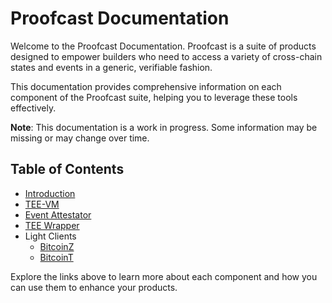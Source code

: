 # Proofcast Documentation

Welcome to the Proofcast Documentation. 
Proofcast is a suite of products designed to empower builders who need to access a variety of cross-chain states and events in a generic, verifiable fashion. 

This documentation provides comprehensive information on each component of the Proofcast suite, helping you to leverage these tools effectively.

**Note**: This documentation is a work in progress. Some information may be missing or may change over time.

## Table of Contents

- [Introduction](https://github.com/proofcastlabs/docs/blob/main/mdbook/src/Introduction.md)
- [TEE-VM](https://github.com/proofcastlabs/docs/blob/main/mdbook/src/TEE-VM.md)
- [Event Attestator](https://github.com/proofcastlabs/docs/blob/main/mdbook/src/Event%20attestator)
- [TEE Wrapper](https://github.com/proofcastlabs/docs/blob/main/mdbook/src/TEE%20wrapper)
- Light Clients
  - [BitcoinZ](https://github.com/proofcastlabs/docs/blob/main/mdbook/src/Light%20clients/BitcoinZ.md)
  - [BitcoinT](https://github.com/proofcastlabs/docs/blob/main/mdbook/src/Light%20clients/BitcoinT.md)

Explore the links above to learn more about each component and how you can use them to enhance your products.

